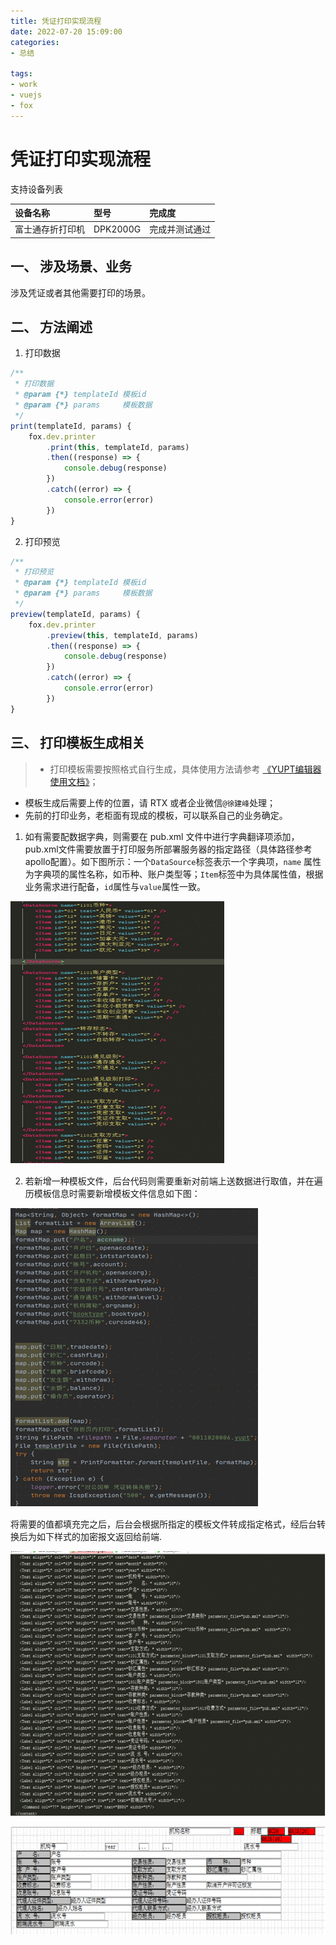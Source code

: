 ```yaml
---
title: 凭证打印实现流程
date: 2022-07-20 15:09:00
categories:
- 总结

tags:
- work
- vuejs
- fox
---
```


# 凭证打印实现流程

支持设备列表

| **设备名称** | **型号** | **完成度** |
| :------------ | :------------ |:------------ |
| 富士通存折打印机 | DPK2000G | 完成并测试通过 |

## 一、 涉及场景、业务

涉及凭证或者其他需要打印的场景。

## 二、 方法阐述

1. 打印数据

```javascript
/**
 * 打印数据
 * @param {*} templateId 模板id
 * @param {*} params     模板数据
 */
print(templateId, params) {
    fox.dev.printer
        .print(this, templateId, params)
        .then((response) => {
            console.debug(response)
        })
        .catch((error) => {
            console.error(error)
        })
}
```

2. 打印预览

```javascript
/**
 * 打印预览
 * @param {*} templateId 模板id
 * @param {*} params     模板数据
 */
preview(templateId, params) {
    fox.dev.printer
        .preview(this, templateId, params)
        .then((response) => {
            console.debug(response)
        })
        .catch((error) => {
            console.error(error)
        })
}
```

## 三、 打印模板生成相关

> - 打印模板需要按照格式自行生成，具体使用方法请参考 [《YUPT编辑器使用文档》](/docs/icsp-front/icsp-front-1e0d622ep9vvj)；
- 模板生成后需要上传的位置，请 RTX 或者企业微信`@徐建峰`处理；
- 先前的打印业务，老柜面有现成的模板，可以联系自己的业务确定。

1. 如有需要配数据字典，则需要在 pub.xml 文件中进行字典翻译项添加，pub.xml文件需要放置于打印服务所部署服务器的指定路径（具体路径参考apollo配置）。如下图所示：一个`DataSource`标签表示一个字典项，`name` 属性为字典项的属性名称，如币种、账户类型等；`Item`标签中为具体属性值，根据业务需求进行配备，`id`属性与`value`属性一致。

 ![凭证打印实现流程03.png](images/凭证打印实现流程03.png)


2. 若新增一种模板文件，后台代码则需要重新对前端上送数据进行取值，并在遍历模板信息时需要新增模板文件信息如下图：

 ![凭证打印实现流程05.png](images/凭证打印实现流程05.png)

 将需要的值都填充完之后，后台会根据所指定的模板文件转成指定格式，经后台转换后为如下样式的加密报文返回给前端.

 ![images/凭证打印实现流程06.png](images/凭证打印实现流程06.png)

 ![凭证打印实现流程07.png](images/凭证打印实现流程07.png)